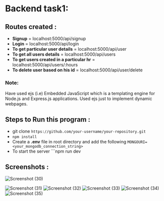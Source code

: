 # Backend task1: 

## Routes created :
- **Signup** = localhost:5000/api/signup
- **Login** = localhost:5000/api/login
- **To get particular user details** = localhost:5000/api/user
- **To get all users details** = localhost:5000/api/users
- **To get users created in a particular hr** = localhost:5000/api/users/:hours
- **To delete user based on his id** = localhost:5000/api/user/delete

### Note:
Have used ejs (i.e) Embedded JavaScript which is a templating engine for Node.js and Express.js applications. Used ejs just to implement dynamic webpages.

## Steps to Run this program : 

- git clone ```https://github.com/your-username/your-repository.git```
- ``` npm install ```
- Create a **.env** file in root directory and add the following ```MONGOURI=<your_mongodb_connection_string>```
- To start the server ```npm run dev

## Screenshots : 

![Screenshot (30)](https://github.com/SamayMody/Swifty/assets/113875363/74ab7607-fa0a-45db-a7c4-66e6bcfb655d)

![Screenshot (31)](https://github.com/SamayMody/Swifty/assets/113875363/cc76296e-5f55-4829-928c-659ee6f58d4a)
![Screenshot (32)](https://github.com/SamayMody/Swifty/assets/113875363/ee1927d3-4877-45c4-b3a7-cdd40edb0a32)
![Screenshot (33)](https://github.com/SamayMody/Swifty/assets/113875363/f24eace9-845d-437f-95cd-1c65e8bd1fcf)
![Screenshot (34)](https://github.com/SamayMody/Swifty/assets/113875363/64e3c3d3-1ce8-481e-950c-e4b65192a614)
![Screenshot (35)](https://github.com/SamayMody/Swifty/assets/113875363/b8f26f07-869e-41dc-8de0-7b02712ca354)
